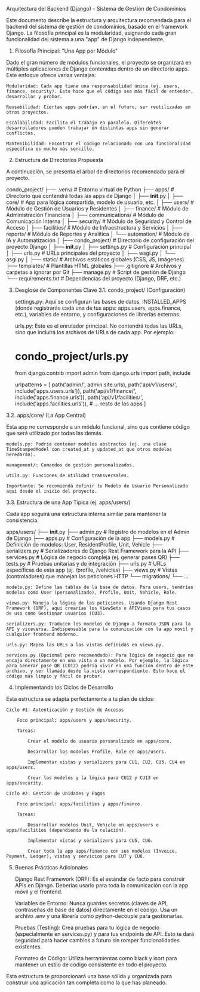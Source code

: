 Arquitectura del Backend (Django) - Sistema de Gestión de Condominios

Este documento describe la estructura y arquitectura recomendada para el backend del sistema de gestión de condominios, basado en el framework Django. La filosofía principal es la modularidad, asignando cada gran funcionalidad del sistema a una "app" de Django independiente.
1. Filosofía Principal: "Una App por Módulo"

Dado el gran número de módulos funcionales, el proyecto se organizará en múltiples aplicaciones de Django contenidas dentro de un directorio apps. Este enfoque ofrece varias ventajas:

    Modularidad: Cada app tiene una responsabilidad única (ej. users, finance, security). Esto hace que el código sea más fácil de entender, desarrollar y probar.

    Reusabilidad: Ciertas apps podrían, en el futuro, ser reutilizadas en otros proyectos.

    Escalabilidad: Facilita el trabajo en paralelo. Diferentes desarrolladores pueden trabajar en distintas apps sin generar conflictos.

    Mantenibilidad: Encontrar el código relacionado con una funcionalidad específica es mucho más sencillo.

2. Estructura de Directorios Propuesta

A continuación, se presenta el árbol de directorios recomendado para el proyecto.

condo_project/
├── .venv/                   # Entorno virtual de Python
├── apps/                    # Directorio que contendrá todas las apps de Django
│   ├── __init__.py
│   ├── core/                # App para lógica compartida, modelo de usuario, etc.
│   ├── users/               # Módulo de Gestión de Usuarios y Residentes
│   ├── finance/             # Módulo de Administración Financiera
│   ├── communications/      # Módulo de Comunicación Interna
│   ├── security/            # Módulo de Seguridad y Control de Acceso
│   ├── facilities/          # Módulo de Infraestructura y Servicios
│   ├── reports/             # Módulo de Reportes y Analítica
│   └── automation/          # Módulo de IA y Automatización
│
├── condo_project/           # Directorio de configuración del proyecto Django
│   ├── __init__.py
│   ├── settings.py          # Configuración principal
│   ├── urls.py              # URLs principales del proyecto
│   ├── wsgi.py
│   └── asgi.py
│
├── static/                  # Archivos estáticos globales (CSS, JS, Imágenes)
├── templates/               # Plantillas HTML globales
├── .gitignore               # Archivos y carpetas a ignorar por Git
├── manage.py                # Script de gestión de Django
└── requirements.txt         # Dependencias del proyecto (Django, DRF, etc.)

3. Desglose de Componentes Clave
3.1. condo_project/ (Configuración)

    settings.py: Aquí se configuran las bases de datos, INSTALLED_APPS (donde registrarás cada una de tus apps: apps.users, apps.finance, etc.), variables de entorno, y configuraciones de librerías externas.

    urls.py: Este es el enrutador principal. No contendrá todas las URLs, sino que incluirá los archivos de URLs de cada app. Por ejemplo:

    # condo_project/urls.py
    from django.contrib import admin
    from django.urls import path, include

    urlpatterns = [
        path('admin/', admin.site.urls),
        path('api/v1/users/', include('apps.users.urls')),
        path('api/v1/finance/', include('apps.finance.urls')),
        path('api/v1/facilities/', include('apps.facilities.urls')),
        # ... resto de las apps
    ]

3.2. apps/core/ (La App Central)

Esta app no corresponde a un módulo funcional, sino que contiene código que será utilizado por todas las demás.

    models.py: Podría contener modelos abstractos (ej. una clase TimeStampedModel con created_at y updated_at que otros modelos heredarán).

    management/: Comandos de gestión personalizados.

    utils.py: Funciones de utilidad transversales.

    Importante: Se recomienda definir tu Modelo de Usuario Personalizado aquí desde el inicio del proyecto.

3.3. Estructura de una App Típica (ej. apps/users/)

Cada app seguirá una estructura interna similar para mantener la consistencia.

apps/users/
├── __init__.py
├── admin.py          # Registro de modelos en el Admin de Django
├── apps.py           # Configuración de la app
├── models.py         # Definición de modelos: User, ResidentProfile, Unit, Vehicle
├── serializers.py    # Serializadores de Django Rest Framework para la API
├── services.py       # Lógica de negocio compleja (ej. generar pases QR)
├── tests.py          # Pruebas unitarias y de integración
├── urls.py           # URLs específicas de esta app (ej. /profile, /vehicles)
├── views.py          # Vistas (controladores) que manejan las peticiones HTTP
└── migrations/
    └── ...

    models.py: Define las tablas de la base de datos. Para users, tendrías modelos como User (personalizado), Profile, Unit, Vehicle, Role.

    views.py: Maneja la lógica de las peticiones. Usando Django Rest Framework (DRF), aquí crearías los ViewSets o APIViews para tus casos de uso como Gestionar usuarios (CU3).

    serializers.py: Traducen los modelos de Django a formato JSON para la API y viceversa. Indispensable para la comunicación con la app móvil y cualquier frontend moderno.

    urls.py: Mapea las URLs a las vistas definidas en views.py.

    services.py (Opcional pero recomendado): Para lógica de negocio que no encaja directamente en una vista o un modelo. Por ejemplo, la lógica para Generar pase QR (CU12) podría vivir en una función dentro de este archivo, y ser llamada desde la vista correspondiente. Esto hace el código más limpio y fácil de probar.

4. Implementando los Ciclos de Desarrollo

Esta estructura se adapta perfectamente a tu plan de ciclos:

    Ciclo #1: Autenticación y Gestión de Accesos

        Foco principal: apps/users y apps/security.

        Tareas:

            Crear el modelo de usuario personalizado en apps/core.

            Desarrollar los modelos Profile, Role en apps/users.

            Implementar vistas y serializers para CU1, CU2, CU3, CU4 en apps/users.

            Crear los modelos y la lógica para CU12 y CU13 en apps/security.

    Ciclo #2: Gestión de Unidades y Pagos

        Foco principal: apps/facilities y apps/finance.

        Tareas:

            Desarrollar modelos Unit, Vehicle en apps/users o apps/facilities (dependiendo de la relación).

            Implementar vistas y serializers para CU5, CU6.

            Crear toda la app apps/finance con sus modelos (Invoice, Payment, Ledger), vistas y servicios para CU7 y CU8.

5. Buenas Prácticas Adicionales

    Django Rest Framework (DRF): Es el estándar de facto para construir APIs en Django. Deberías usarlo para toda la comunicación con la app móvil y el frontend.

    Variables de Entorno: Nunca guardes secretos (claves de API, contraseñas de base de datos) directamente en el código. Usa un archivo .env y una librería como python-decouple para gestionarlas.

    Pruebas (Testing): Crea pruebas para tu lógica de negocio (especialmente en services.py) y para tus endpoints de API. Esto te dará seguridad para hacer cambios a futuro sin romper funcionalidades existentes.

    Formateo de Código: Utiliza herramientas como black y isort para mantener un estilo de código consistente en todo el proyecto.

Esta estructura te proporcionará una base sólida y organizada para construir una aplicación tan completa como la que has planeado.